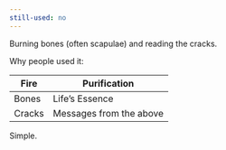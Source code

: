 ```yaml
---
still-used: no
---
```

Burning bones (often scapulae) and reading the cracks.

Why people used it:

| Fire   | Purification            |
| ------ | ----------------------- |
| Bones  | Life’s Essence          |
| Cracks | Messages from the above |

Simple.